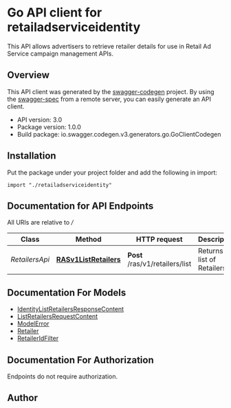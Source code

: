 # Go API client for retailadserviceidentity

This API allows advertisers to retrieve retailer details for use in Retail Ad Service campaign management APIs.

## Overview
This API client was generated by the [swagger-codegen](https://github.com/swagger-api/swagger-codegen) project.  By using the [swagger-spec](https://github.com/swagger-api/swagger-spec) from a remote server, you can easily generate an API client.

- API version: 3.0
- Package version: 1.0.0
- Build package: io.swagger.codegen.v3.generators.go.GoClientCodegen

## Installation
Put the package under your project folder and add the following in import:
```golang
import "./retailadserviceidentity"
```

## Documentation for API Endpoints

All URIs are relative to */*

Class | Method | HTTP request | Description
------------ | ------------- | ------------- | -------------
*RetailersApi* | [**RASv1ListRetailers**](docs/RetailersApi.md#rasv1listretailers) | **Post** /ras/v1/retailers/list | Returns a list of Retailers.

## Documentation For Models

 - [IdentityListRetailersResponseContent](docs/IdentityListRetailersResponseContent.md)
 - [ListRetailersRequestContent](docs/ListRetailersRequestContent.md)
 - [ModelError](docs/ModelError.md)
 - [Retailer](docs/Retailer.md)
 - [RetailerIdFilter](docs/RetailerIdFilter.md)

## Documentation For Authorization
 Endpoints do not require authorization.


## Author


